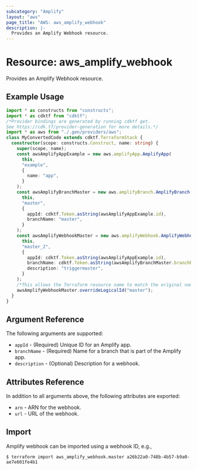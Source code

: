 ```yaml
---
subcategory: "Amplify"
layout: "aws"
page_title: "AWS: aws_amplify_webhook"
description: |-
  Provides an Amplify Webhook resource.
---
```


# Resource: aws_amplify_webhook

Provides an Amplify Webhook resource.

## Example Usage

```typescript
import * as constructs from "constructs";
import * as cdktf from "cdktf";
/*Provider bindings are generated by running cdktf get.
See https://cdk.tf/provider-generation for more details.*/
import * as aws from "./.gen/providers/aws";
class MyConvertedCode extends cdktf.TerraformStack {
  constructor(scope: constructs.Construct, name: string) {
    super(scope, name);
    const awsAmplifyAppExample = new aws.amplifyApp.AmplifyApp(
      this,
      "example",
      {
        name: "app",
      }
    );
    const awsAmplifyBranchMaster = new aws.amplifyBranch.AmplifyBranch(
      this,
      "master",
      {
        appId: cdktf.Token.asString(awsAmplifyAppExample.id),
        branchName: "master",
      }
    );
    const awsAmplifyWebhookMaster = new aws.amplifyWebhook.AmplifyWebhook(
      this,
      "master_2",
      {
        appId: cdktf.Token.asString(awsAmplifyAppExample.id),
        branchName: cdktf.Token.asString(awsAmplifyBranchMaster.branchName),
        description: "triggermaster",
      }
    );
    /*This allows the Terraform resource name to match the original name. You can remove the call if you don't need them to match.*/
    awsAmplifyWebhookMaster.overrideLogicalId("master");
  }
}

```

## Argument Reference

The following arguments are supported:

* `appId` - (Required) Unique ID for an Amplify app.
* `branchName` - (Required) Name for a branch that is part of the Amplify app.
* `description` - (Optional) Description for a webhook.

## Attributes Reference

In addition to all arguments above, the following attributes are exported:

* `arn` - ARN for the webhook.
* `url` - URL of the webhook.

## Import

Amplify webhook can be imported using a webhook ID, e.g.,

```
$ terraform import aws_amplify_webhook.master a26b22a0-748b-4b57-b9a0-ae7e601fe4b1
```

<!-- cache-key: cdktf-0.17.0-pre.15 input-42e8731c0bdeacebf9296e9f8723c64bac6d9576376d68084c608ef4ecb52e3e -->
